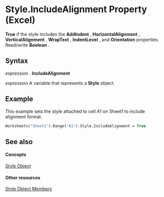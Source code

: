 
# Style.IncludeAlignment Property (Excel)

 **True** if the style includes the **AddIndent** , **HorizontalAlignment** , **VerticalAlignment** , **WrapText** , **IndentLevel** , and **Orientation** properties. Read/write **Boolean** .


## Syntax

 _expression_ . **IncludeAlignment**

 _expression_ A variable that represents a **Style** object.


## Example

This example sets the style attached to cell A1 on Sheet1 to include alignment format.


```vb
Worksheets("Sheet1").Range("A1").Style.IncludeAlignment = True
```


## See also


#### Concepts


[Style Object](3c1e9184-0075-5f46-9a1a-0b61d874d1f8.md)
#### Other resources


[Style Object Members](78f477c9-4033-e7c5-fc3d-7ba025392d31.md)
